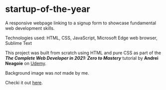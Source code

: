 # startup-of-the-year
A responsive webpage linking to a signup form to showcase fundamental web development skills.

Technologies used: HTML, CSS, JavaScript, Microsoft Edge web browser, Sublime Text

This project was built from scratch using HTML and pure CSS as part of the ***The Complete Web Developer in 2021: Zero to Mastery*** tutorial by **Andrei Neagoie** on [Udemy](https://www.udemy.com/course/the-complete-web-developer-zero-to-mastery/).

Background image was _not_ made by me.

Checki it out [here](https://nsellars98.github.io/startup-of-the-year/).
